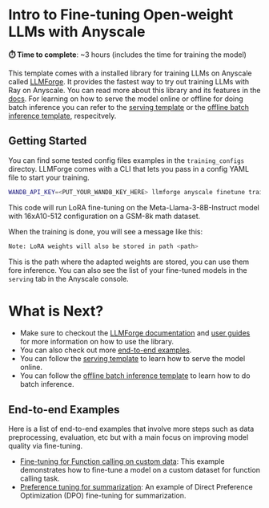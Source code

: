 # Intro to Fine-tuning Open-weight LLMs with Anyscale

**⏱️ Time to complete**: ~3 hours (includes the time for training the model)


This template comes with a installed library for training LLMs on Anyscale called [LLMForge](https://docs.anyscale.com/reference/llmforge-versions). It provides the fastest way to try out training LLMs with Ray on Anyscale. You can read more about this library and its features in the [docs](https://docs.anyscale.com/llms/finetuning/intro). For learning on how to serve the model online or offline for doing batch inference you can refer to the [serving template](https://console.anyscale.com/v2/template-preview/endpoints_v2) or the [offline batch inference template](https://console.anyscale.com/v2/template-preview/batch-llm), respecitvely.


## Getting Started

You can find some tested config files examples in the `training_configs` directoy. LLMForge comes with a CLI that lets you pass in a config YAML file to start your training.


```bash
WANDB_API_KEY=<PUT_YOUR_WANDB_KEY_HERE> llmforge anyscale finetune training_configs/custom/meta-llama--Meta-Llama-3-8B-Instruct/lora/16xA10-512.yaml
```

This code will run LoRA fine-tuning on the Meta-Llama-3-8B-Instruct model with 16xA10-512 configuration on a GSM-8k math dataset.

When the training is done, you will see a message like this:

```bash
Note: LoRA weights will also be stored in path <path>
````

This is the path where the adapted weights are stored, you can use them fore inference. You can also see the list of your fine-tuned models in the `serving` tab in the Anyscale console.

# What is Next?

* Make sure to checkout the [LLMForge documentation](https://docs.anyscale.com/llms/finetuning/intro) and [user guides](https://docs.anyscale.com/category/fine-tuning-beta) for more information on how to use the library.
* You can also check out more [end-to-end examples](#end-to-end-examples).
* You can follow the [serving template](https://console.anyscale.com/v2/template-preview/endpoints_v2) to learn how to serve the model online.
* You can follow the [offline batch inference template](https://console.anyscale.com/v2/template-preview/batch-llm) to learn how to do batch inference.



## End-to-end Examples

Here is a list of end-to-end examples that involve more steps such as data preprocessing, evaluation, etc but with a main focus on improving model quality via fine-tuning.

* [Fine-tuning for Function calling on custom data](./end-to-end-examples/fine-tune-function-calling/README.ipynb): This example demonstrates how to fine-tune a model on a custom dataset for function calling task.
* [Preference tuning for summarization](./end-to-end-examples/fine-tune-preference/README.ipynb): An example of Direct Preference Optimization (DPO) fine-tuning for summarization.
